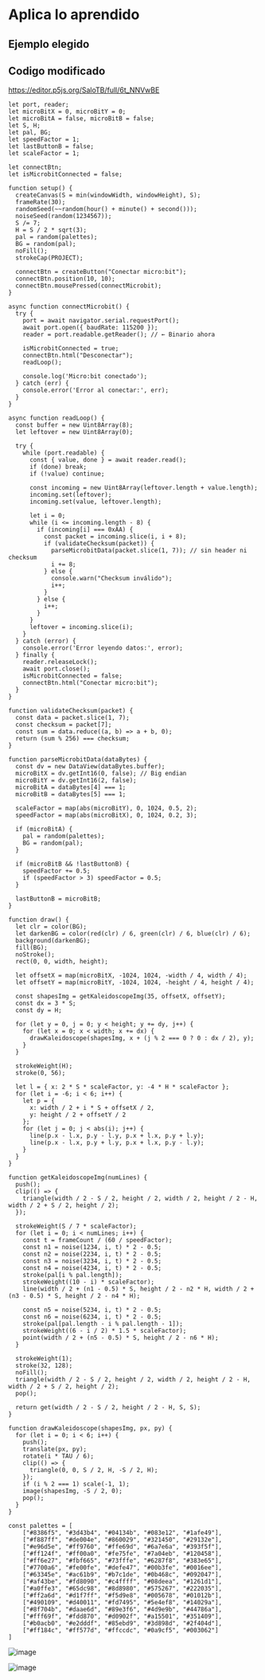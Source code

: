 # Aplica lo aprendido

## Ejemplo elegido

## Codigo modificado

https://editor.p5js.org/SaloTB/full/6t_NNVwBE 

    let port, reader;
    let microBitX = 0, microBitY = 0;
    let microBitA = false, microBitB = false;
    let S, H;
    let pal, BG;
    let speedFactor = 1;
    let lastButtonB = false;
    let scaleFactor = 1;
    
    let connectBtn;
    let isMicrobitConnected = false;
    
    function setup() {
      createCanvas(S = min(windowWidth, windowHeight), S);
      frameRate(30);
      randomSeed(~~random(hour() + minute() + second()));
      noiseSeed(random(1234567));
      S /= 7;
      H = S / 2 * sqrt(3);
      pal = random(palettes);
      BG = random(pal);
      noFill();
      strokeCap(PROJECT);
    
      connectBtn = createButton("Conectar micro:bit");
      connectBtn.position(10, 10);
      connectBtn.mousePressed(connectMicrobit);
    }
    
    async function connectMicrobit() {
      try {
        port = await navigator.serial.requestPort();
        await port.open({ baudRate: 115200 });
        reader = port.readable.getReader(); // ← Binario ahora
    
        isMicrobitConnected = true;
        connectBtn.html("Desconectar");
        readLoop();
    
        console.log('Micro:bit conectado');
      } catch (err) {
        console.error('Error al conectar:', err);
      }
    }
    
    async function readLoop() {
      const buffer = new Uint8Array(8);
      let leftover = new Uint8Array(0);
    
      try {
        while (port.readable) {
          const { value, done } = await reader.read();
          if (done) break;
          if (!value) continue;
    
          const incoming = new Uint8Array(leftover.length + value.length);
          incoming.set(leftover);
          incoming.set(value, leftover.length);
    
          let i = 0;
          while (i <= incoming.length - 8) {
            if (incoming[i] === 0xAA) {
              const packet = incoming.slice(i, i + 8);
              if (validateChecksum(packet)) {
                parseMicrobitData(packet.slice(1, 7)); // sin header ni checksum
                i += 8;
              } else {
                console.warn("Checksum inválido");
                i++;
              }
            } else {
              i++;
            }
          }
          leftover = incoming.slice(i);
        }
      } catch (error) {
        console.error('Error leyendo datos:', error);
      } finally {
        reader.releaseLock();
        await port.close();
        isMicrobitConnected = false;
        connectBtn.html("Conectar micro:bit");
      }
    }
    
    function validateChecksum(packet) {
      const data = packet.slice(1, 7);
      const checksum = packet[7];
      const sum = data.reduce((a, b) => a + b, 0);
      return (sum % 256) === checksum;
    }
    
    function parseMicrobitData(dataBytes) {
      const dv = new DataView(dataBytes.buffer);
      microBitX = dv.getInt16(0, false); // Big endian
      microBitY = dv.getInt16(2, false);
      microBitA = dataBytes[4] === 1;
      microBitB = dataBytes[5] === 1;
    
      scaleFactor = map(abs(microBitY), 0, 1024, 0.5, 2);
      speedFactor = map(abs(microBitX), 0, 1024, 0.2, 3);
    
      if (microBitA) {
        pal = random(palettes);
        BG = random(pal);
      }
    
      if (microBitB && !lastButtonB) {
        speedFactor += 0.5;
        if (speedFactor > 3) speedFactor = 0.5;
      }
    
      lastButtonB = microBitB;
    }
    
    function draw() {
      let clr = color(BG);
      let darkenBG = color(red(clr) / 6, green(clr) / 6, blue(clr) / 6);
      background(darkenBG);
      fill(BG);
      noStroke();
      rect(0, 0, width, height);
    
      let offsetX = map(microBitX, -1024, 1024, -width / 4, width / 4);
      let offsetY = map(microBitY, -1024, 1024, -height / 4, height / 4);
    
      const shapesImg = getKaleidoscopeImg(35, offsetX, offsetY);
      const dx = 3 * S;
      const dy = H;
    
      for (let y = 0, j = 0; y < height; y += dy, j++) {
        for (let x = 0; x < width; x += dx) {
          drawKaleidoscope(shapesImg, x + (j % 2 === 0 ? 0 : dx / 2), y);
        }
      }
    
      strokeWeight(H);
      stroke(0, 56);
    
      let l = { x: 2 * S * scaleFactor, y: -4 * H * scaleFactor };
      for (let i = -6; i < 6; i++) {
        let p = {
          x: width / 2 + i * S + offsetX / 2,
          y: height / 2 + offsetY / 2
        };
        for (let j = 0; j < abs(i); j++) {
          line(p.x - l.x, p.y - l.y, p.x + l.x, p.y + l.y);
          line(p.x - l.x, p.y + l.y, p.x + l.x, p.y - l.y);
        }
      }
    }
    
    function getKaleidoscopeImg(numLines) {
      push();
      clip(() => {
        triangle(width / 2 - S / 2, height / 2, width / 2, height / 2 - H, width / 2 + S / 2, height / 2);
      });
    
      strokeWeight(S / 7 * scaleFactor);
      for (let i = 0; i < numLines; i++) {
        const t = frameCount / (60 / speedFactor);
        const n1 = noise(1234, i, t) * 2 - 0.5;
        const n2 = noise(2234, i, t) * 2 - 0.5;
        const n3 = noise(3234, i, t) * 2 - 0.5;
        const n4 = noise(4234, i, t) * 2 - 0.5;
        stroke(pal[i % pal.length]);
        strokeWeight((10 - i) * scaleFactor);
        line(width / 2 + (n1 - 0.5) * S, height / 2 - n2 * H, width / 2 + (n3 - 0.5) * S, height / 2 - n4 * H);
    
        const n5 = noise(5234, i, t) * 2 - 0.5;
        const n6 = noise(6234, i, t) * 2 - 0.5;
        stroke(pal[pal.length - i % pal.length - 1]);
        strokeWeight((6 - i / 2) * 1.5 * scaleFactor);
        point(width / 2 + (n5 - 0.5) * S, height / 2 - n6 * H);
      }
    
      strokeWeight(1);
      stroke(32, 128);
      noFill();
      triangle(width / 2 - S / 2, height / 2, width / 2, height / 2 - H, width / 2 + S / 2, height / 2);
      pop();
    
      return get(width / 2 - S / 2, height / 2 - H, S, S);
    }
    
    function drawKaleidoscope(shapesImg, px, py) {
      for (let i = 0; i < 6; i++) {
        push();
        translate(px, py);
        rotate(i * TAU / 6);
        clip(() => {
          triangle(0, 0, S / 2, H, -S / 2, H);
        });
        if (i % 2 === 1) scale(-1, 1);
        image(shapesImg, -S / 2, 0);
        pop();
      }
    }
    
    const palettes = [
    	["#8386f5", "#3d43b4", "#04134b", "#083e12", "#1afe49"],
    	["#f887ff", "#de004e", "#860029", "#321450", "#29132e"],
    	["#e96d5e", "#ff9760", "#ffe69d", "#6a7e6a", "#393f5f"],
    	["#ff124f", "#ff00a0", "#fe75fe", "#7a04eb", "#120458"],
    	["#ff6e27", "#fbf665", "#73fffe", "#6287f8", "#383e65"],
    	["#7700a6", "#fe00fe", "#defe47", "#00b3fe", "#0016ee"],
    	["#63345e", "#ac61b9", "#b7c1de", "#0b468c", "#092047"],
    	["#af43be", "#fd8090", "#c4ffff", "#08deea", "#1261d1"],
    	["#a0ffe3", "#65dc98", "#8d8980", "#575267", "#222035"],
    	["#ff2a6d", "#d1f7ff", "#f5d9e8", "#005678", "#01012b"],
    	["#490109", "#d40011", "#fd7495", "#5e4ef8", "#14029a"],
    	["#8f704b", "#daae6d", "#89e3f6", "#4d9e9b", "#44786a"],
    	["#fff69f", "#fdd870", "#d0902f", "#a15501", "#351409"],
    	["#b0acb0", "#e2dddf", "#85ebd9", "#3d898d", "#2f404d"],
    	["#ff184c", "#ff577d", "#ffccdc", "#0a9cf5", "#003062"]
    ]

![image](https://github.com/user-attachments/assets/c6f80553-1aba-491c-a544-11e00ffe12e7)

![image](https://github.com/user-attachments/assets/7d873fc9-484e-47ce-b283-ce39e0653625)

